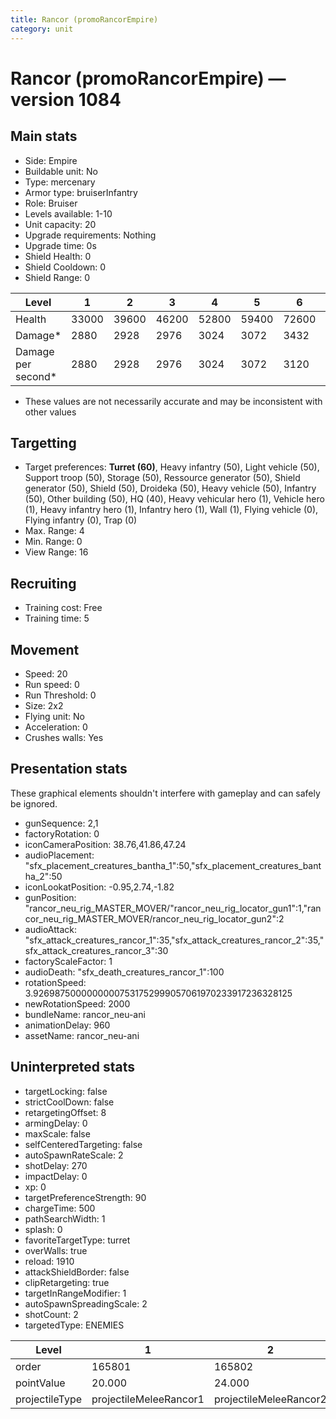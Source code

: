 ```yaml
---
title: Rancor (promoRancorEmpire)
category: unit
---
```


# Rancor (promoRancorEmpire) — version 1084

## Main stats

  * Side: Empire
  * Buildable unit: No
  * Type: mercenary
  * Armor type: bruiserInfantry
  * Role: Bruiser
  * Levels available: 1-10
  * Unit capacity: 20
  * Upgrade requirements: Nothing
  * Upgrade time: 0s
  * Shield Health: 0
  * Shield Cooldown: 0
  * Shield Range: 0

|Level             |1    |2    |3    |4    |5    |6    |7    |8    |9     |10    |
|------------------|-----|-----|-----|-----|-----|-----|-----|-----|------|------|
|Health            |33000|39600|46200|52800|59400|72600|79860|95040|102960|123750|
|Damage*           |2880 |2928 |2976 |3024 |3072 |3432 |3590 |4032 |4147  |4500  |
|Damage per second*|2880 |2928 |2976 |3024 |3072 |3120 |3264 |3360 |3456  |3600  |

* These values are not necessarily accurate and may be inconsistent with other values

## Targetting

  * Target preferences: **Turret (60)**, Heavy infantry (50), Light vehicle (50), Support troop (50), Storage (50), Ressource generator (50), Shield generator (50), Shield (50), Droideka (50), Heavy vehicle (50), Infantry (50), Other building (50), HQ (40), Heavy vehicular hero (1), Vehicle hero (1), Heavy infantry hero (1), Infantry hero (1), Wall (1), Flying vehicle (0), Flying infantry (0), Trap (0)
  * Max. Range: 4
  * Min. Range: 0
  * View Range: 16

## Recruiting

  * Training cost: Free
  * Training time: 5

## Movement

  * Speed: 20
  * Run speed: 0
  * Run Threshold: 0
  * Size: 2x2
  * Flying unit: No
  * Acceleration: 0
  * Crushes walls: Yes

## Presentation stats

These graphical elements shouldn't interfere with gameplay and can safely be ignored.

  * gunSequence: 2,1
  * factoryRotation: 0
  * iconCameraPosition: 38.76,41.86,47.24
  * audioPlacement: "sfx_placement_creatures_bantha_1":50,"sfx_placement_creatures_bantha_2":50
  * iconLookatPosition: -0.95,2.74,-1.82
  * gunPosition: "rancor_neu_rig_MASTER_MOVER/"rancor_neu_rig_locator_gun1":1,"rancor_neu_rig_MASTER_MOVER/rancor_neu_rig_locator_gun2":2
  * audioAttack: "sfx_attack_creatures_rancor_1":35,"sfx_attack_creatures_rancor_2":35,"sfx_attack_creatures_rancor_3":30
  * factoryScaleFactor: 1
  * audioDeath: "sfx_death_creatures_rancor_1":100
  * rotationSpeed: 3.92698750000000007531752999057061970233917236328125
  * newRotationSpeed: 2000
  * bundleName: rancor_neu-ani
  * animationDelay: 960
  * assetName: rancor_neu-ani

## Uninterpreted stats

  * targetLocking: false
  * strictCoolDown: false
  * retargetingOffset: 8
  * armingDelay: 0
  * maxScale: false
  * selfCenteredTargeting: false
  * autoSpawnRateScale: 2
  * shotDelay: 270
  * impactDelay: 0
  * xp: 0
  * targetPreferenceStrength: 90
  * chargeTime: 500
  * pathSearchWidth: 1
  * splash: 0
  * favoriteTargetType: turret
  * overWalls: true
  * reload: 1910
  * attackShieldBorder: false
  * clipRetargeting: true
  * targetInRangeModifier: 1
  * autoSpawnSpreadingScale: 2
  * shotCount: 2
  * targetedType: ENEMIES

|Level         |1                     |2                     |3                     |4                     |5                     |6                     |7                     |8                     |9                     |10                     |
|--------------|----------------------|----------------------|----------------------|----------------------|----------------------|----------------------|----------------------|----------------------|----------------------|-----------------------|
|order         |165801                |165802                |165803                |165804                |165805                |165806                |165807                |165808                |165809                |165810                 |
|pointValue    |20.000                |24.000                |28.000                |32.000                |36.000                |40.000                |44.000                |48.000                |52.000                |60.000                 |
|projectileType|projectileMeleeRancor1|projectileMeleeRancor2|projectileMeleeRancor3|projectileMeleeRancor4|projectileMeleeRancor5|projectileMeleeRancor6|projectileMeleeRancor7|projectileMeleeRancor8|projectileMeleeRancor9|projectileMeleeRancor10|

